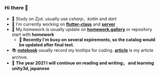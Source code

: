 ### Hi there 👋

<!--
**h1542462994/h1542462994** is a ✨ _special_ ✨ repository because its `README.md` (this file) appears on your GitHub profile.

Here are some ideas to get you started:

- 🔭 I’m currently working on ...
- 🌱 I’m currently learning ...
- 👯 I’m looking to collaborate on ...
- 🤔 I’m looking for help with ...
- 💬 Ask me about ...
- 📫 How to reach me: ...
- 😄 Pronouns: ...
- ⚡ Fun fact: ...
-->

- 🎫 Study on Zjut. usually use *csharp*、*kotlin* and *dart*
- 🛫 I'm currently working on [**flutter-class**](https://github.com/h1542462994/flutter-class) and [**server**](https://github.com/h1542462994/server)
- 🚀 My homework is usually update on [**homework.gallery**](https://github.com/h1542462994/homework.gallery) or repository start with **homework**
  - 🔔 **Recently I'm busy on several expirements, so the catalog would be updated after final test.**
- 📚 [**notebook**](https://h1542462994.github.io/notebook) usually record my tooltips for coding. [**article**](https://h1542462994.github.io/article) is my article archive.
- 🔔 **The year 2021 I will continue on reading and writing， and learning unity3d, japanese**

